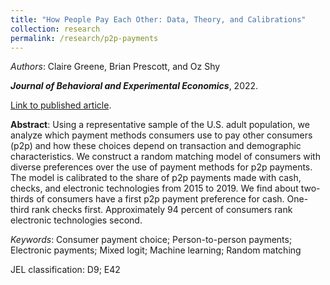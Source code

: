 ```yaml
---
title: "How People Pay Each Other: Data, Theory, and Calibrations"
collection: research
permalink: /research/p2p-payments
---
```


_Authors_: Claire Greene, Brian Prescott, and Oz Shy</span>

**_Journal of Behavioral and Experimental Economics_**, 2022.

[Link to published article](https://doi.org/10.1016/j.socec.2021.101788).

**Abstract**: Using a representative sample of the U.S. adult population, we analyze which payment methods consumers use to pay other consumers (p2p) and how these choices depend on transaction and demographic characteristics. We construct a random matching model of consumers with diverse preferences over the use of payment methods for p2p payments. The model is calibrated to the share of p2p payments made with cash, checks, and electronic technologies from 2015 to 2019. We find about two-thirds of consumers have a first p2p payment preference for cash. One-third rank checks first. Approximately 94 percent of consumers rank electronic technologies second.

*Keywords*: Consumer payment choice; Person-to-person payments; Electronic payments; Mixed logit; Machine learning; Random matching

JEL classification: D9; E42